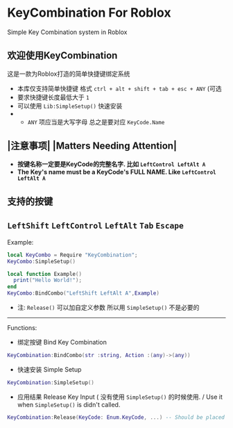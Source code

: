# KeyCombination For Roblox
Simple Key Combination system in Roblox

## 欢迎使用KeyCombination
这是一款为Roblox打造的简单快捷键绑定系统
* 本库仅支持简单快捷键 格式 `ctrl + alt + shift + tab + esc + ANY` (可选
* 要求快捷键长度最低大于 `1`
* 可以使用 `Lib:SimpleSetup()` 快速安装
* * `ANY` 项应当是大写字母 总之是要对应 `KeyCode.Name`

## |注意事项|   |Matters Needing Attention|
* **按键名称一定要是KeyCode的完整名字. 比如 `LeftControl LeftAlt A`**  
* **The Key's name must be a KeyCode's FULL NAME. Like `LeftControl LeftAlt A`**

## 支持的按键
`LeftShift` `LeftControl` `LeftAlt` `Tab` `Escape`
--------------------------------------------------------
Example:
``` Lua
local KeyCombo = Require "KeyCombination";
KeyCombo:SimpleSetup()

local function Example()
  print("Hello World!");
end
KeyCombo:BindCombo("LeftShift LeftAlt A",Example)

```
* 注: `Release()` 可以加自定义参数 所以用 `SimpleSetup()` 不是必要的
--------------------------------------------------------
Functions:
* 绑定按键 Bind Key Combination
``` Lua
KeyCombination:BindCombo(str :string, Action :(any)->(any))
```
* 快速安装 Simple Setup
``` Lua
KeyCombination:SimpleSetup()
```
* 应用结果 Release Key Input  ( 没有使用 `SimpleSetup()` 的时候使用. / Use it when `SimpleSetup()` is didn't called.
``` Lua
KeyCombination:Release(KeyCode: Enum.KeyCode, ...) -- Should be placed under input event
```
